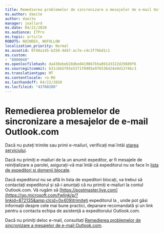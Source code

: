 ```yaml
---
title: Remedierea problemelor de sincronizare a mesajelor de e-mail Outlook.com
ms.author: daeite
author: daeite
manager: joallard
ms.date: 04/21/2020
ms.audience: ITPro
ms.topic: article
ROBOTS: NOINDEX, NOFOLLOW
localization_priority: Normal
ms.assetid: 6f48a145-b258-4d47-ac7e-c4c3f76bd1c1
ms.custom:
- "8000048"
ms.openlocfilehash: da438ebeb28dbe8419067b5a89143322d29889f6
ms.sourcegitcommit: 631cbb5f03e5371f0995e976536d24e9d13746c3
ms.translationtype: MT
ms.contentlocale: ro-RO
ms.lasthandoff: 04/22/2020
ms.locfileid: "43760280"
---
```

# <a name="fix-outlookcom-email-sync-issues"></a>Remedierea problemelor de sincronizare a mesajelor de e-mail Outlook.com

Dacă nu puteți trimite sau primi e-mailuri, verificați mai întâi [starea serviciului](https://go.microsoft.com/fwlink/p/?linkid=837482&amp;clcid=0x409).
  
Dacă nu primiți e-mailuri de la un anumit expeditor, ar fi mesajele de reinițializare a parolei, asigurați-vă mai întâi că expeditorul nu se face în [lista de expeditori și domenii blocate](https://outlook.live.com/mail/options/mail/junkEmail/blockedSendersAndDomains).
  
Dacă expeditorul nu se află în lista de expeditori blocați, va trebui să contactați expeditorul și să-i anunțați că nu primiți e-mailuri la contul Outlook.com. Vă rugăm să [https://postmaster.live.com](https://go.microsoft.com/fwlink/p/?linkid=872135&amp;clcid=0x409)trimiteți expeditorul la , unde pot găsi informații despre cele mai bune practici, depanare recomandată și un link pentru a contacta echipa de asistență a expeditorului Outlook.com.
  
Dacă nu primiți deloc e-mail, consultați [Remedierea problemelor de sincronizare a mesajelor de e-mail Outlook.com](https://support.office.com/article/d39e3341-8d79-4bf1-b3c7-ded602233642?wt.mc_id=Office_Outlook_com_Alchemy).
